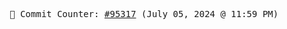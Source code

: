 <p align="center">
    <samp>
        📮 Commit Counter: <a href="https://github.com/Javascript-void0/Javascript-void0/commits/main">#95317</a> (July 05, 2024 @ 11:59 PM)
    </samp>
</p>